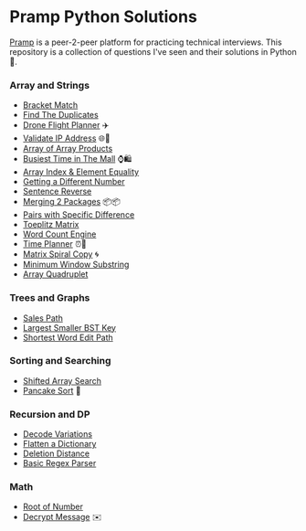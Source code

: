 # Pramp Python Solutions
[Pramp](http://pramp.com) is a peer-2-peer platform for practicing technical interviews. This repository is a collection of questions I've seen and their solutions in Python 🐍.

### Array and Strings
* [Bracket Match](code/bracket_match.py)
* [Find The Duplicates](code/find_duplicates.py)
* [Drone Flight Planner](code/drone_flight_planner.py) ✈️
* [Validate IP Address](code/validate_ip_address.py) 🌐📍 
* [Array of Array Products](code/array_products.py)
* [Busiest Time in The Mall](code/busiest_time_in_mall.py) ⌚🛍️
* [Array Index & Element Equality](code/arr_i_and_element_equality.py)
* [Getting a Different Number](code/getting_diff_num.py)
* [Sentence Reverse](code/sentence_reverse.py)
* [Merging 2 Packages](code/merging_2_packages.py) 📦📦
* [Pairs with Specific Difference](code/pairs_w_specific_diff.py)
* [Toeplitz Matrix](code/toeplitz_matrix.py)
* [Word Count Engine](code/word_count_engine.py)
* [Time Planner](code/time_planner.py) ⏰📓
* [Matrix Spiral Copy](code/matrix_spiral_copy.py) 🌀
* [Minimum Window Substring](smallest_substr_all_chars.py)
* [Array Quadruplet](code/array_quadruplet.py)

### Trees and Graphs
* [Sales Path](code/sales_path.py)
* [Largest Smaller BST Key](code/largest_smaller_bst_key.py)
* [Shortest Word Edit Path](code/shortest_word_edit_path.py)

### Sorting and Searching
* [Shifted Array Search](code/shifted_array_search.py)
* [Pancake Sort](code/pancake_sort.py) 🥞

### Recursion and DP
* [Decode Variations](code/decode_variations.py)
* [Flatten a Dictionary](code/flatten_dictionary.py)
* [Deletion Distance](code/deletion_distance.py)
* [Basic Regex Parser](code/basic_regex_parser.py)

### Math
* [Root of Number](code/root_of_number.py)
* [Decrypt Message](code/decrypt_message.py) ✉️

